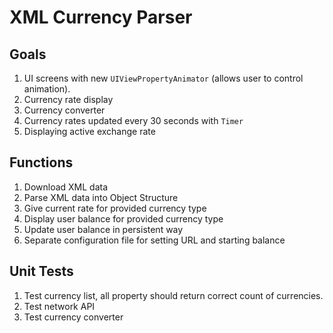 # XML Currency Parser

## Goals
1. UI screens with new `UIViewPropertyAnimator` (allows user to control animation).
2. Currency rate display
3. Currency converter
4. Currency rates updated every 30 seconds with `Timer`
5. Displaying active exchange rate

## Functions
1. Download XML data
2. Parse XML data into Object Structure
3. Give current rate for provided currency type
4. Display user balance for provided currency type
5. Update user balance in persistent way
6. Separate configuration file for setting URL and starting balance

## Unit Tests
1. Test currency list, all property should return correct count of currencies.
2. Test network API
3. Test currency converter